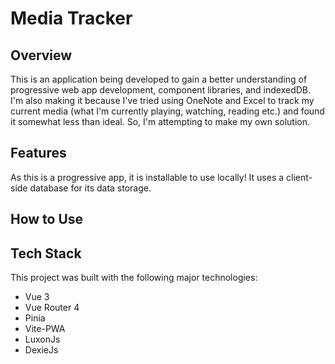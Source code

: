 # Media Tracker

## Overview

This is an application being developed to gain a better understanding of progressive web app development, component libraries, and indexedDB. I'm also making it because I've tried using OneNote and Excel to track my current media (what I'm currently playing, watching, reading etc.) and found it somewhat less than ideal. So, I'm attempting to make my own solution.

## Features

As this is a progressive app, it is installable to use locally! It uses a client-side database for its data storage.

## How to Use

## Tech Stack

This project was built with the following major technologies:

* Vue 3
* Vue Router 4
* Pinia
* Vite-PWA
* LuxonJs
* DexieJs